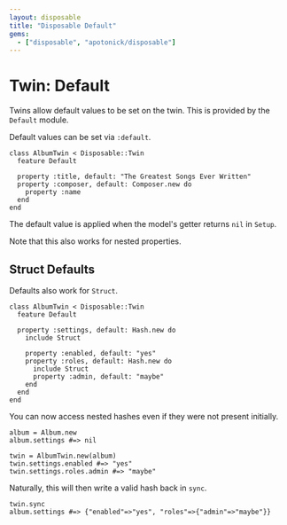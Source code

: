 ```yaml
---
layout: disposable
title: "Disposable Default"
gems:
  - ["disposable", "apotonick/disposable"]
---
```


# Twin: Default

Twins allow default values to be set on the twin. This is provided by the `Default` module.


Default values can be set via `:default`.


    class AlbumTwin < Disposable::Twin
      feature Default

      property :title, default: "The Greatest Songs Ever Written"
      property :composer, default: Composer.new do
        property :name
      end
    end


The default value is applied when the model's getter returns `nil` in `Setup`.

Note that this also works for nested properties.

## Struct Defaults

Defaults also work for `Struct`.


    class AlbumTwin < Disposable::Twin
      feature Default

      property :settings, default: Hash.new do
        include Struct

        property :enabled, default: "yes"
        property :roles, default: Hash.new do
          include Struct
          property :admin, default: "maybe"
        end
      end
    end


You can now access nested hashes even if they were not present initially.


    album = Album.new
    album.settings #=> nil

    twin = AlbumTwin.new(album)
    twin.settings.enabled #=> "yes"
    twin.settings.roles.admin #=> "maybe"


Naturally, this will then write a valid hash back in `sync`.


    twin.sync
    album.settings #=> {"enabled"=>"yes", "roles"=>{"admin"=>"maybe"}}
